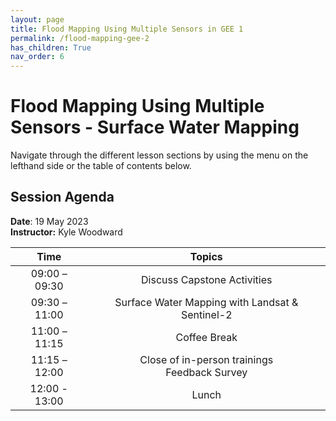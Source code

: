 ```yaml
---
layout: page
title: Flood Mapping Using Multiple Sensors in GEE 1
permalink: /flood-mapping-gee-2
has_children: True
nav_order: 6
---
```


# Flood Mapping Using Multiple Sensors - Surface Water Mapping

Navigate through the different lesson sections by using the menu on the lefthand side or the table of contents below.

## Session Agenda

**Date**: 19 May 2023  
**Instructor:** Kyle Woodward

|      Time     |                                                                                                       Topics                                                                                                                                     |
|:-------------:|:-----------------------------------------------------------------------------------------------------------------------------------------------------------------------------------------------------------------:|
| 09:00 – 09:30 |      Discuss Capstone Activities                 |
| 09:30 – 11:00 |      Surface Water Mapping with Landsat & Sentinel-2                                                         |
| 11:00 – 11:15 |                  Coffee Break                    |
| 11:15 – 12:00 |      Close of in-person trainings<br>Feedback Survey                                                             |      
| 12:00 - 13:00 |                  Lunch                           |
